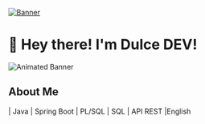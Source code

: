 [![Banner](https://i.pinimg.com/control/564x/f3/71/e5/f371e52ab7512d6e3368fe6b99a82bfb.jpg)](https://www.youtube.com/watch?v=dHkAuZCIWow)

# 👋 Hey there! I'm Dulce DEV!

![Animated Banner](https://i.giphy.com/media/v1.Y2lkPTc5MGI3NjExdGw1cGd4MmwzenZ3enV0M2NmajRqc2VlNG1ocXBmdjg4cWVtYjBsNyZlcD12MV9pbnRlcm5hbF9naWZfYnlfaWQmY3Q9Zw/26DMYM4S4RytWCoQU/giphy-downsized.gif)

## About Me

| Java | Spring Boot | PL/SQL | SQL | API REST |English




